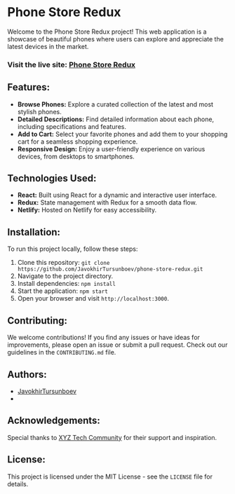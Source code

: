 # Phone Store Redux

Welcome to the Phone Store Redux project! This web application is a showcase of beautiful phones where users can explore and appreciate the latest devices in the market.

### Visit the live site: [Phone Store Redux](https://phone-store-redux.netlify.app/)

## Features:

- **Browse Phones:** Explore a curated collection of the latest and most stylish phones.
- **Detailed Descriptions:** Find detailed information about each phone, including specifications and features.
- **Add to Cart:** Select your favorite phones and add them to your shopping cart for a seamless shopping experience.
- **Responsive Design:** Enjoy a user-friendly experience on various devices, from desktops to smartphones.

## Technologies Used:

- **React:** Built using React for a dynamic and interactive user interface.
- **Redux:** State management with Redux for a smooth data flow.
- **Netlify:** Hosted on Netlify for easy accessibility.

## Installation:

To run this project locally, follow these steps:

1. Clone this repository: `git clone https://github.com/JavokhirTursunboev/phone-store-redux.git`
2. Navigate to the project directory.
3. Install dependencies: `npm install`
4. Start the application: `npm start`
5. Open your browser and visit `http://localhost:3000`.

## Contributing:

We welcome contributions! If you find any issues or have ideas for improvements, please open an issue or submit a pull request. Check out our guidelines in the `CONTRIBUTING.md` file.

## Authors:

- [JavokhirTursunboev](https://github.com/JavokhirTursunboev)
-

## Acknowledgements:

Special thanks to [XYZ Tech Community](https://xyztechcommunity.com) for their support and inspiration.

## License:

This project is licensed under the MIT License - see the `LICENSE` file for details.
